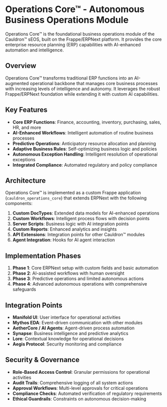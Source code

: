 # Operations Core™ - Autonomous Business Operations Module

Operations Core™ is the foundational business operations module of the Cauldron™ sEOS, built on the Frappe/ERPNext platform. It provides the core enterprise resource planning (ERP) capabilities with AI-enhanced automation and intelligence.

## Overview

Operations Core™ transforms traditional ERP functions into an AI-augmented operational backbone that manages core business processes with increasing levels of intelligence and autonomy. It leverages the robust Frappe/ERPNext foundation while extending it with custom AI capabilities.

## Key Features

- **Core ERP Functions**: Finance, accounting, inventory, purchasing, sales, HR, and more
- **AI-Enhanced Workflows**: Intelligent automation of routine business processes
- **Predictive Operations**: Anticipatory resource allocation and planning
- **Adaptive Business Rules**: Self-optimizing business logic and policies
- **Autonomous Exception Handling**: Intelligent resolution of operational exceptions
- **Integrated Compliance**: Automated regulatory and policy compliance

## Architecture

Operations Core™ is implemented as a custom Frappe application (`cauldron_operations_core`) that extends ERPNext with the following components:

1. **Custom DocTypes**: Extended data models for AI-enhanced operations
2. **Custom Workflows**: Intelligent process flows with decision points
3. **Server Scripts**: Business logic with AI integration points
4. **Custom Reports**: Enhanced analytics and insights
5. **API Extensions**: Integration points for other Cauldron™ modules
6. **Agent Integration**: Hooks for AI agent interaction

## Implementation Phases

1. **Phase 1**: Core ERPNext setup with custom fields and basic automation
2. **Phase 2**: AI-assisted workflows with human oversight
3. **Phase 3**: Predictive operations and limited autonomous actions
4. **Phase 4**: Advanced autonomous operations with comprehensive safeguards

## Integration Points

- **Manifold UI**: User interface for operational activities
- **Mythos EDA**: Event-driven communication with other modules
- **AetherCore / AI Agents**: Agent-driven process automation
- **Synapse**: Business intelligence and predictive analytics
- **Lore**: Contextual knowledge for operational decisions
- **Aegis Protocol**: Security monitoring and compliance

## Security & Governance

- **Role-Based Access Control**: Granular permissions for operational activities
- **Audit Trails**: Comprehensive logging of all system actions
- **Approval Workflows**: Multi-level approvals for critical operations
- **Compliance Checks**: Automated verification of regulatory requirements
- **Ethical Guardrails**: Constraints on autonomous decision-making